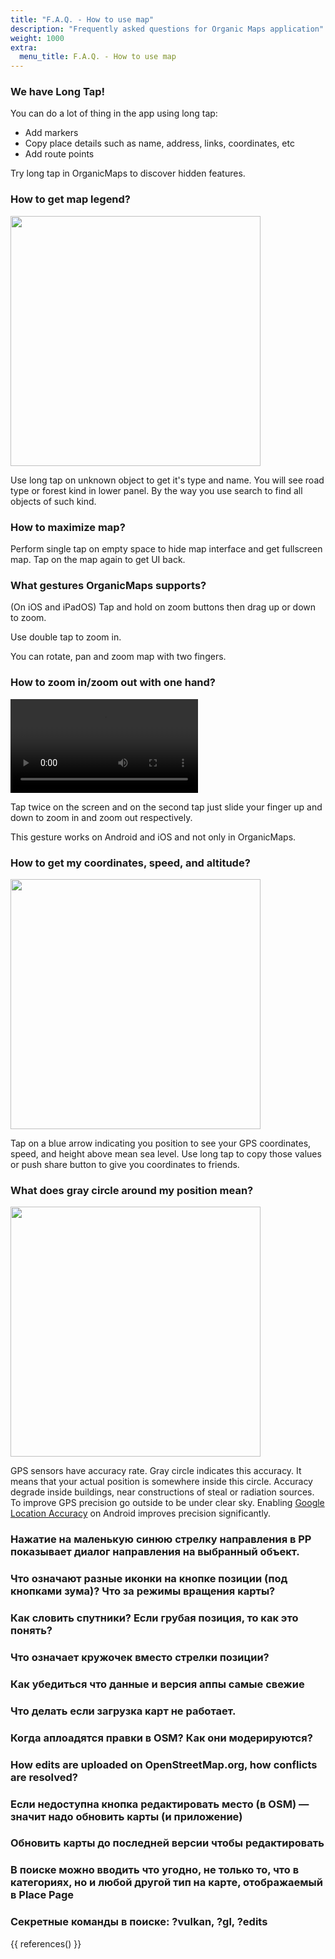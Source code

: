 ```yaml
---
title: "F.A.Q. - How to use map"
description: "Frequently asked questions for Organic Maps application"
weight: 1000
extra:
  menu_title: F.A.Q. - How to use map
---
```


### We have Long Tap!

You can do a lot of thing in the app using long tap:

- Add markers
- Copy place details such as name, address, links, coordinates, etc
- Add route points

Try long tap in OrganicMaps to discover hidden features.

### How to get map legend?

<img src="/images/faq/faq-map-legend.jpg" width="400px"/>

Use long tap on unknown object to get it's type and name.
You will see road type or forest kind in lower panel.
By the way you use search to find all objects of such kind.

### How to maximize map?

Perform single tap on empty space to hide map interface and get fullscreen map.
Tap on the map again to get UI back.

### What gestures OrganicMaps supports?

(On iOS and iPadOS) Tap and hold on zoom buttons then drag up or down to zoom.

Use double tap to zoom in.

You can rotate, pan and zoom map with two fingers.

### How to zoom in/zoom out with one hand?

<video width="300px" controls>
  <source src="/images/faq/faq-map-one-finger-zoom-Mauritius.mp4" type="video/mp4"/>
  Your browser does not support the video tag.
</video>

Tap twice on the screen and on the second tap just slide your finger up and down to zoom in and zoom out respectively.

This gesture works on Android and iOS and not only in OrganicMaps.

### How to get my coordinates, speed, and altitude?

<img src="/images/faq/faq-map-my-position.jpg" width="400px"/>

Tap on a blue arrow indicating you position to see your GPS coordinates, speed, and height above mean sea level.
Use long tap to copy those values or push share button to give you coordinates to friends.

### What does gray circle around my position mean?

<img src="/images/faq/faq-map-grey-circle.jpg" width="400px"/>

GPS sensors have accuracy rate. Gray circle indicates this accuracy. It means that your actual position is somewhere inside this circle.
Accuracy degrade inside buildings, near constructions of steal or radiation sources.
To improve GPS precision go outside to be under clear sky.
Enabling [Google Location Accuracy](https://support.google.com/maps/answer/2839911?co=GENIE.Platform%3DAndroid) on Android improves precision significantly.

### Нажатие на маленькую синюю стрелку направления в PP показывает диалог направления на выбранный объект.

### Что означают разные иконки на кнопке позиции (под кнопками зума)? Что за режимы вращения карты?

### Как словить спутники? Если грубая позиция, то как это понять?

### Что означает кружочек вместо стрелки позиции?

### Как убедиться что данные и версия аппы самые свежие

### Что делать если загрузка карт не работает.

### Когда аплоадятся правки в OSM? Как они модерируются?
### How edits are uploaded on OpenStreetMap.org, how conflicts are resolved?

### Если недоступна кнопка редактировать место (в OSM) — значит надо обновить карты (и приложение)

### Обновить карты до последней версии чтобы редактировать

### В поиске можно вводить что угодно, не только то, что в категориях, но и любой другой тип на карте, отображаемый в Place Page

### Секретные команды в поиске: ?vulkan, ?gl, ?edits

{{ references() }}

[github]: https://github.com/organicmaps/organicmaps
[license]: http://www.apache.org/licenses/LICENSE-2.0
[copyright]: https://github.com/organicmaps/organicmaps/blob/master/data/copyright.html
